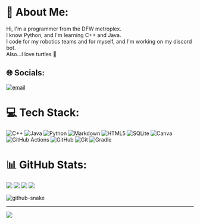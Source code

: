 # 💫 About Me:
Hi, I'm a programmer from the DFW metroplex.<br>I know Python, and I'm learning C++ and Java.<br>I code for my robotics teams and for myself, and I'm working on my discord bot.<br>Also...I love turtles :turtle:


## 🌐 Socials:
[![email](https://img.shields.io/badge/Email-D14836?logo=gmail&logoColor=white)](mailto:adisriram7777@gmail.com) 

# 💻 Tech Stack:
![C++](https://img.shields.io/badge/c++-%2300599C.svg?style=flat&logo=c%2B%2B&logoColor=white) ![Java](https://img.shields.io/badge/java-%23ED8B00.svg?style=flat&logo=openjdk&logoColor=white) ![Python](https://img.shields.io/badge/python-3670A0?style=flat&logo=python&logoColor=ffdd54) ![Markdown](https://img.shields.io/badge/markdown-%23000000.svg?style=flat&logo=markdown&logoColor=white) ![HTML5](https://img.shields.io/badge/html5-%23E34F26.svg?style=flat&logo=html5&logoColor=white) ![SQLite](https://img.shields.io/badge/sqlite-%2307405e.svg?style=flat&logo=sqlite&logoColor=white) ![Canva](https://img.shields.io/badge/Canva-%2300C4CC.svg?style=flat&logo=Canva&logoColor=white) ![GitHub Actions](https://img.shields.io/badge/github%20actions-%232671E5.svg?style=flat&logo=githubactions&logoColor=white) ![GitHub](https://img.shields.io/badge/github-%23121011.svg?style=flat&logo=github&logoColor=white) ![Git](https://img.shields.io/badge/git-%23F05033.svg?style=flat&logo=git&logoColor=white) ![Gradle](https://img.shields.io/badge/Gradle-02303A.svg?style=flat&logo=Gradle&logoColor=white)
# 📊 GitHub Stats:
![](https://github-readme-stats.vercel.app/api?username=TurtleGod7&theme=dark&hide_border=false&include_all_commits=true&count_private=true)
![](https://github-readme-streak-stats.herokuapp.com/?user=TurtleGod7&theme=dark&hide_border=false)
![](https://github-readme-stats.vercel.app/api/top-langs/?username=TurtleGod7&theme=dark&hide_border=false&include_all_commits=true&count_private=true&layout=compact)
![](https://github-profile-trophy.vercel.app/?username=TurtleGod7&theme=discord_old_blurple&no-frame=false&no-bg=true&margin-w=4)

<picture>
  <source media="(prefers-color-scheme: dark)" srcset="github-contribution-grid-snake-dark.svg" />
  <source media="(prefers-color-scheme: light)" srcset="github-contribution-grid-snake.svg" />
  <img alt="github-snake" src="github-snake.svg" />
</picture>

---
[![](https://visitcount.itsvg.in/api?id=TurtleGod7&icon=0&color=0)](https://visitcount.itsvg.in)

